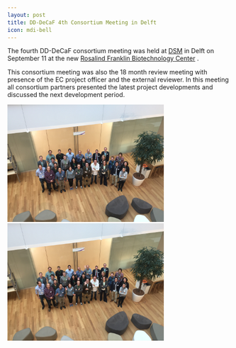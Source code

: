 ```yaml
---
layout: post
title: DD-DeCaF 4th Consortium Meeting in Delft
icon: mdi-bell
---
```


The fourth DD-DeCaF consortium meeting was held at [DSM](https://www.dsm.com/corporate/home.html) in Delft on September 11 at the new [Rosalind Franklin Biotechnology Center](https://www.dsm.com/content/prcc/cworld/en_US/informationcenter-news/2017/04/2017-04-03-dsm-opens-new-biotechnology-center-in-delft-the-netherlands-expanding-r-and-d-capabilities-for-food-applications.html) .

This consortium meeting was also the 18 month review meeting with presence of the EC project officer and the external reviewer. In this meeting all consortium partners presented the latest project developments and discussed the next development period.

<img class="responsive-img" src="/images/photo_meeting_delft1.jpg" alt="" style="max-width: 70%">

<img class="responsive-img" src="/images/photo_meeting_delft2.jpg" alt="" style="max-width: 70%">